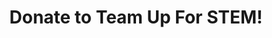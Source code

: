 ---
title: Donate to Team Up For STEM!

donation_items: 
  - title: "basic donation"
    description: "For newcomers and those wanting a taste of fun at our conference event."
    price: "25"
    button: Donate To Us
    stripe_id: price_1Rj1O7HKFjE78McCvcyA5R8s
    donation_feature:
      - "Access to keynote presentations"
      - "Entry to the digital design showcase"
      - "Participation in one hands-on workshop"
      - "Digital goodie bag with resources"
  - title: "pro donation"
    description: "For newcomers and those wanting a taste of fun at our conference event."
    price: "25"
    button: Donate To Us
    stripe_id: price_1Rj1O7HKFjE78McCvcyA5R8s
    donation_feature:
      - "Access to keynote presentations"
      - "Entry to the digital design showcase"
      - "Participation in one hands-on workshop"
      - "Digital goodie bag with resources"
  - title: "mvp donation"
    description: "For newcomers and those wanting a taste of fun at our conference event."
    price: "25"
    button: Donate To Us
    stripe_id: price_1Rj1O7HKFjE78McCvcyA5R8s
    donation_feature:
      - "Access to keynote presentations"
      - "Entry to the digital design showcase"
      - "Participation in one hands-on workshop"
      - "Digital goodie bag with resources"
---
